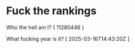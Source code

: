 # Fuck the rankings

Who the hell am I?
{ 11280446 }

What fucking year is it?
[ 2025-03-16T14:43:20Z ]
